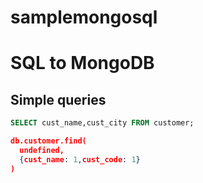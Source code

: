 # samplemongosql

# SQL to MongoDB

## Simple queries
```SQL
SELECT cust_name,cust_city FROM customer;
```

```JSON
db.customer.find(
  undefined,
  {cust_name: 1,cust_code: 1}
)
```
